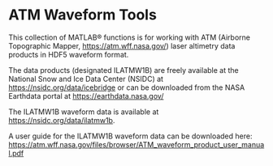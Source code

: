 # ATM Waveform Tools
This collection of MATLAB® functions is for working with ATM (Airborne Topographic Mapper, https://atm.wff.nasa.gov/) laser altimetry data products in HDF5 waveform format. 

The data products (designated ILATMW1B) are freely available at the National Snow and Ice Data Center (NSIDC)
at https://nsidc.org/data/icebridge or can be downloaded from the NASA Earthdata portal at https://earthdata.nasa.gov/

The ILATMW1B waveform data is available at https://nsidc.org/data/ilatmw1b. 

A user guide for the ILATMW1B waveform data can be downloaded here:
https://atm.wff.nasa.gov/files/browser/ATM_waveform_product_user_manual.pdf
